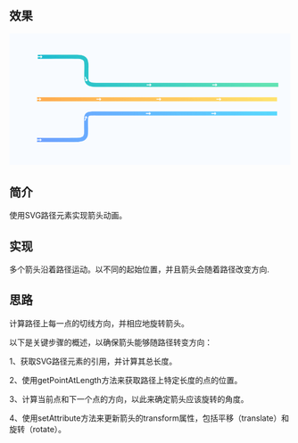 ## 效果
![GIF.gif](GIF.gif)
## 简介
使用SVG路径元素实现箭头动画。
## 实现
多个箭头沿着路径运动。以不同的起始位置，并且箭头会随着路径改变方向.
## 思路
计算路径上每一点的切线方向，并相应地旋转箭头。

以下是关键步骤的概述，以确保箭头能够随路径转变方向：

1、获取SVG路径元素的引用，并计算其总长度。

2、使用getPointAtLength方法来获取路径上特定长度的点的位置。

3、计算当前点和下一个点的方向，以此来确定箭头应该旋转的角度。

4、使用setAttribute方法来更新箭头的transform属性，包括平移（translate）和旋转（rotate）。



